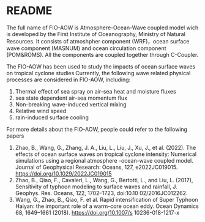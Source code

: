 # README
The full name of FIO-AOW is Atmosphere-Ocean-Wave coupled model wich is developed by the First Institute of Oceanography, Ministry of Natural Resources. It consists of atmoshpher component (WRF)，ocean surface wave component (MASNUM) and ocean circulation component (POM&ROMS). All the components are coupled together through C-Coupler. 

The FIO-AOW has been used to study the impacts of ocean surface waves on tropical cyclone studies.Currently, the following wave related physical processes are considered in FIO-AOW, including:
1. Thermal effect of sea spray on air-sea heat and moisture fluxes
2. sea state dependent air-sea momentum flux
3. Non-breaking wave-induced vertical mixing
4. Relative wind speed
5. rain-induced surface cooling

For more details about the FIO-AOW, people could refer to the following papers
1. Zhao, B., Wang, G., Zhang, J. A., Liu, L., Liu, J., Xu, J., et al. (2022). The effects of ocean surface waves on tropical cyclone intensity: Numerical simulations using a regional atmosphere
   -ocean-wave coupled model. Journal of Geophysical Research: Oceans, 127, e2022JC019015. https://doi.org/10.1029/2022JC019015
2. Zhao, B., Qiao, F., Cavaleri, L., Wang, G., Bertotti, L., and Liu, L. (2017), Sensitivity of typhoon modeling to surface waves and rainfall, J. Geophys. Res. Oceans, 122, 1702–1723, doi:10.10
   02/2016JC012262.
3. Wang, G., Zhao, B., Qiao, F. et al. Rapid intensification of Super Typhoon Haiyan: the important role of a warm-core ocean eddy. Ocean Dynamics 68, 1649–1661 (2018). https://doi.org/10.1007/s
   10236-018-1217-x


